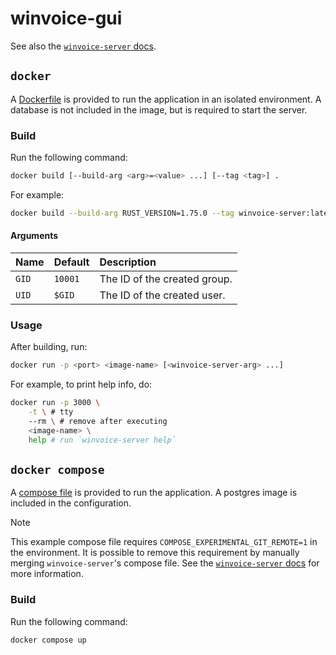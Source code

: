 # winvoice-gui

See also the [`winvoice-server` docs].

## `docker`

A [Dockerfile](./Dockerfile) is provided to run the application in an isolated environment. A database is not included in the image, but is required to start the server.

### Build

Run the following command:

```sh
docker build [--build-arg <arg>=<value> ...] [--tag <tag>] .
```

For example:

```sh
docker build --build-arg RUST_VERSION=1.75.0 --tag winvoice-server:latest .
```

#### Arguments

| Name  | Default | Description                  |
| :--   | :--     | :--                          |
| `GID` | `10001` | The ID of the created group. |
| `UID` | `$GID`  | The ID of the created user.  |

### Usage

After building, run:

```sh
docker run -p <port> <image-name> [<winvoice-server-arg> ...]
```

For example, to print help info, do:

```sh
docker run -p 3000 \
	-t \ # tty
	--rm \ # remove after executing
	<image-name> \
	help # run `winvoice-server help`
```

## `docker compose`

A [compose file](./compose.yaml) is provided to run the application. A postgres image is included in the configuration.

> [!NOTE]
>
> This example compose file requires `COMPOSE_EXPERIMENTAL_GIT_REMOTE=1` in the environment. It is possible to remove this requirement by manually merging `winvoice-server`'s compose file. See the [`winvoice-server` docs] for more information.

### Build

Run the following command:

```sh
docker compose up
```

[`winvoice-server` docs]: (https://github.com/Iron-E/winvoice-server/blob/master/README.Docker.md)
